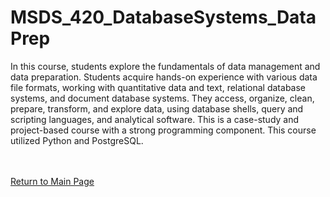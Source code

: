 # MSDS_420_DatabaseSystems_DataPrep
In this course, students explore the fundamentals of data management and data preparation. Students acquire hands-on experience with various data file formats, working with quantitative data and text, relational database systems, and document database systems. They access, organize, clean, prepare, transform, and explore data, using database shells, query and scripting languages, and analytical software. This is a case-study and project-based course with a strong programming component. This course utilized Python and PostgreSQL.


<br><br><a href="https://obrianbl.github.io/">Return to Main Page</a>
